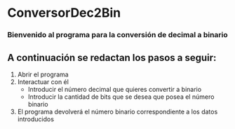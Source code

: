 # ConversorDec2Bin
 
### Bienvenido al programa para la conversión de decimal a binario

## A continuación se redactan los pasos a seguir:

1. Abrir el programa
2. Interactuar con él
	* Introducir el número decimal que quieres convertir a binario
	* Introducir la cantidad de bits que se desea que posea el número binario
3. El programa devolverá el número binario correspondiente a los datos introducidos